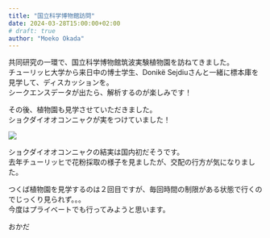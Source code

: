 ```yaml
---
title: "国立科学博物館訪問"
date: 2024-03-28T15:00:00+02:00
# draft: true
author: "Moeko Okada"
---
```


共同研究の一環で、国立科学博物館筑波実験植物園を訪ねてきました。  
チューリッヒ大学から来日中の博士学生、Donikë Sejdiuさんと一緒に標本庫を見学して、ディスカッションを。  
シークエンスデータが出たら、解析するのが楽しみです！  

その後、植物園も見学させていただきました。  
ショクダイオオコンニャクが実をつけていました！

![](/img/my_post_folder/20240328_Kahaku_ショクダイオオコンニャク.jpg)

ショクダイオオコンニャクの結実は国内初だそうです。  
去年チューリッヒで花粉採取の様子を見ましたが、交配の行方が気になりました。

つくば植物園を見学するのは２回目ですが、毎回時間の制限がある状態で行くのでじっくり見られず。。。  
今度はプライベートでも行ってみようと思います。

おかだ